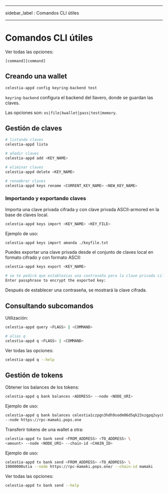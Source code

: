 - - -
sidebar_label : Comandos CLI útiles
- - -

# Comandos CLI útiles

Ver todas las opciones:

```console
[command][command]
```

## Creando una wallet

```sh
celestia-appd config keyring-backend test
```

`keyring-backend` configura el backend del llavero, donde se guardan las claves.

Las opciones son: `os|file|kwallet|pass|test|memory`.

## Gestión de claves

```sh
# listando claves
celestia-appd lista

# añadir claves
celestia-appd add <KEY_NAME>

# eliminar claves
celestia-appd delete <KEY_NAME>

# renombrar claves
celestia-appd keys rename <CURRENT_KEY_NAME> <NEW_KEY_NAME>
```

### Importando y exportando claves

Importa una clave privada cifrada y con clave privada ASCII-armored en la base de claves local.

```sh
celestia-appd keys import <KEY_NAME> <KEY_FILE>
```

Ejemplo de uso:

```sh
celestia-appd keys import amanda ./keyfile.txt
```

Puedes exportar una clave privada desde el conjunto de claves local en formato cifrado y con formato ASCII:

```sh
celestia-appd keys export <KEY_NAME>

# se te pedirá que establezcas una contraseña para la clave privada cifrada:
Enter passphrase to encrypt the exported key:
```

Después de establecer una contraseña, se mostrará la clave cifrada.

## Consultando subcomandos

Utilización:

```sh
celestia-appd query <FLAGS> | <COMMAND>

# alias q
celestia-appd q <FLAGS> | <COMMAND>
```

Ver todas las opciones:

```sh
celestia-appd q --help
```

## Gestión de tokens

Obtener los balances de los tokens:

```sh
celestia-appd q bank balances <ADDRESS> --node <NODE_URI>
```

Ejemplo de uso:

```sh
celestia-appd q bank balances celestia1czpgn3hdh9sodm06d5qk23xzgpq2uyc8ggdqgw \
--node https://rpc-mamaki.pops.one
```

Transferir tokens de una wallet a otra:

```sh
celestia-appd tx bank send <FROM_ADDRESS> <TO_ADDRESS> \
<amount> --node <NODE_URI> --chain-id <CHAIN_ID>
```

Ejemplo de uso:

```sh
celestia-appd tx bank send <FROM_ADDRESS> <TO_ADDRESS> \
19000000utia --node https://rpc-mamaki.pops.one/ --chain-id mamaki
```

Ver todas las opciones:

```sh
celestia-appd tx bank send --help
```
